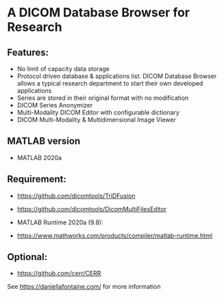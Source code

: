 # A DICOM Database Browser for Research

## Features:

* No limit of capacity data storage
* Protocol driven database & applications list. DICOM Database Browser allows a typical research department to start their own developed applications
* Series are stored in their original format with no modification 
* DICOM Series Anonymizer
* Multi-Modality DICOM Editor with configurable dictionary
* DICOM Multi-Modality & Multidimensional Image Viewer

## MATLAB version

* MATLAB 2020a

## Requirement:

* https://github.com/dicomtools/TriDFusion
* https://github.com/dicomtools/DicomMultiFilesEditor

* MATLAB Runtime 2020a (9.8):
* https://www.mathworks.com/products/compiler/matlab-runtime.html


## Optional:

* https://github.com/cerr/CERR

See https://daniellafontaine.com/ for more information